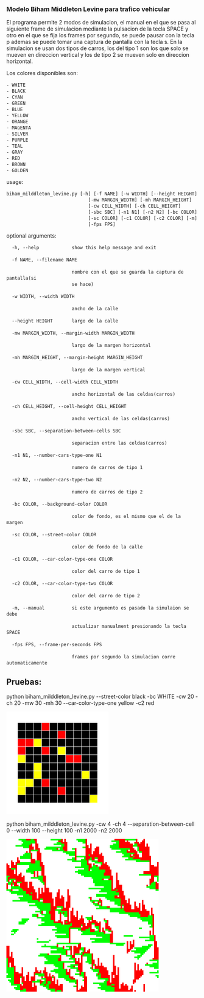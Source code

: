 ### Modelo Biham Middleton Levine para trafico vehicular

El programa permite 2 modos de simulacion, el manual en el que se pasa al siguiente
frame de simulacion mediante la pulsacion de la tecla SPACE y otro en el que se
fija los frames por segundo, se puede pausar con la tecla p ademas se puede tomar
una captura de pantalla con la tecla s. En la simulacion se usan dos tipos de
carros, los del tipo 1 son los que solo se mueven en direccion vertical y los
de tipo 2 se mueven solo en direccion horizontal.

Los colores disponibles son:

    - WHITE
    - BLACK
    - CYAN
    - GREEN
    - BLUE
    - YELLOW
    - ORANGE
    - MAGENTA
    - SILVER
    - PURPLE
    - TEAL
    - GRAY
    - RED
    - BROWN
    - GOLDEN


usage:

    biham_milddleton_levine.py [-h] [-f NAME] [-w WIDTH] [--height HEIGHT]
                                  [-mw MARGIN_WIDTH] [-mh MARGIN_HEIGHT]
                                  [-cw CELL_WIDTH] [-ch CELL_HEIGHT]
                                  [-sbc SBC] [-n1 N1] [-n2 N2] [-bc COLOR]
                                  [-sc COLOR] [-c1 COLOR] [-c2 COLOR] [-m]
                                  [-fps FPS]

optional arguments:

      -h, --help            show this help message and exit

      -f NAME, --filename NAME

                            nombre con el que se guarda la captura de pantalla(si
                            se hace)

      -w WIDTH, --width WIDTH

                            ancho de la calle

      --height HEIGHT       largo de la calle

      -mw MARGIN_WIDTH, --margin-width MARGIN_WIDTH

                            largo de la margen horizontal

      -mh MARGIN_HEIGHT, --margin-height MARGIN_HEIGHT

                            largo de la margen vertical

      -cw CELL_WIDTH, --cell-width CELL_WIDTH

                            ancho horizontal de las celdas(carros)

      -ch CELL_HEIGHT, --cell-height CELL_HEIGHT

                            ancho vertical de las celdas(carros)

      -sbc SBC, --separation-between-cells SBC

                            separacion entre las celdas(carros)

      -n1 N1, --number-cars-type-one N1

                            numero de carros de tipo 1

      -n2 N2, --number-cars-type-two N2

                            numero de carros de tipo 2

      -bc COLOR, --background-color COLOR

                            color de fondo, es el mismo que el de la margen

      -sc COLOR, --street-color COLOR

                            color de fondo de la calle

      -c1 COLOR, --car-color-type-one COLOR

                            color del carro de tipo 1

      -c2 COLOR, --car-color-type-two COLOR

                            color del carro de tipo 2

      -m, --manual          si este argumento es pasado la simulaion se debe

                            actualizar manualment presionando la tecla SPACE

      -fps FPS, --frame-per-seconds FPS

                            frames por segundo la simulacion corre automaticamente
                            
   
## Pruebas:

python biham_milddleton_levine.py --street-color black -bc WHITE -cw 20 -ch 20 -mw 30 -mh 30 --car-color-type-one yellow -c2 red

![](https://github.com/Luispapiernik/Automatas/blob/master/BihamMiddletonLevine/Images/prueba1.png)


python biham_milddleton_levine.py -cw 4 -ch 4 --separation-between-cell 0 --width 100 --height 100 -n1 2000 -n2 2000

![](https://github.com/Luispapiernik/Automatas/blob/master/BihamMiddletonLevine/Images/prueba2.png)
